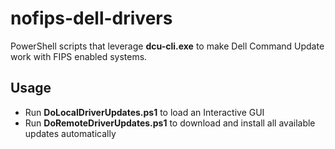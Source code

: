 # nofips-dell-drivers
PowerShell scripts that leverage **dcu-cli.exe** to make Dell Command Update work with FIPS enabled systems.

## Usage
  - Run **DoLocalDriverUpdates.ps1** to load an Interactive GUI
  - Run **DoRemoteDriverUpdates.ps1** to download and install all available updates automatically
